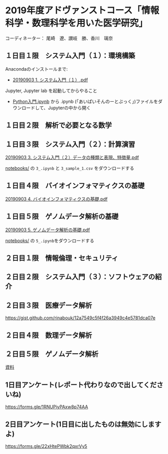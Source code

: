 # 2019年度アドヴァンストコース「情報科学・数理科学を用いた医学研究」
コーディネーター：     尾崎　遼、讃岐　勝、香川　璃奈

## １日目１限　システム入門（１）：環境構築
Anacondaのインストールまで:
- [20190903 1. システム入門（１）.pdf](https://github.com/bioinfo-tsukuba/AdvancedCourse2019/blob/master/20190903%201.%20%E3%82%B7%E3%82%B9%E3%83%86%E3%83%A0%E5%85%A5%E9%96%80%EF%BC%88%EF%BC%91%EF%BC%89.pdf)

Jupyter, Jupyter lab を起動してからやること
- [Python入門.ipynb](https://github.com/kuratanicde/2018nibbmtng/blob/master/Python%E5%85%A5%E9%96%80.ipynb) から .ipynb (「あいぱいそんのーとぶっく」)ファイルをダウンロードして、Jupyterの中から開く

## １日目２限　解析で必要となる数学

## １日目３限　システム入門（２）：計算演習
[20190903 3. システム入門（２）データの種類と表現、特徴量.pdf](https://github.com/bioinfo-tsukuba/AdvancedCourse2019/blob/master/20190903%203.%20%E3%82%B7%E3%82%B9%E3%83%86%E3%83%A0%E5%85%A5%E9%96%80%EF%BC%88%EF%BC%92%EF%BC%89%E3%83%86%E3%82%99%E3%83%BC%E3%82%BF%E3%81%AE%E7%A8%AE%E9%A1%9E%E3%81%A8%E8%A1%A8%E7%8F%BE%E3%80%81%E7%89%B9%E5%BE%B4%E9%87%8F.pdf)


[notebooks/](https://github.com/bioinfo-tsukuba/AdvancedCourse2019/tree/master/notebooks) の `3_.ipynb` と `3_sample_1.csv` をダウンロードする

## １日目４限　バイオインフォマティクスの基礎

[20190903 4. バイオインフォマティクスの基礎.pdf](https://github.com/bioinfo-tsukuba/AdvancedCourse2019/blob/master/20190903%204.%20%E3%83%8F%E3%82%99%E3%82%A4%E3%82%AA%E3%82%A4%E3%83%B3%E3%83%95%E3%82%A9%E3%83%9E%E3%83%86%E3%82%A3%E3%82%AF%E3%82%B9%E3%81%AE%E5%9F%BA%E7%A4%8E.pdf)


## １日目５限　ゲノムデータ解析の基礎
[20190903 5. ゲノムデータ解析の基礎.pdf](https://github.com/bioinfo-tsukuba/AdvancedCourse2019/blob/master/20190903%205.%20%E3%82%B1%E3%82%99%E3%83%8E%E3%83%A0%E3%83%86%E3%82%99%E3%83%BC%E3%82%BF%E8%A7%A3%E6%9E%90%E3%81%AE%E5%9F%BA%E7%A4%8E.pdf)


[notebooks/](https://github.com/bioinfo-tsukuba/AdvancedCourse2019/tree/master/notebooks) の `5_.ipynb`をダウンロードする

## ２日目１限　情報倫理・セキュリティ

## ２日目２限　システム入門（３）：ソフトウェアの紹介

## ２日目３限　医療データ解析

https://gist.github.com/rinabouk/12a7549c5f4f26a3949c4e5781dca07e

## ２日目４限　数理データ解析

## ２日目５限　ゲノムデータ解析

[資料](https://www.dropbox.com/s/qc4cne0rtus6jns/20190904%205.%20%E3%82%B2%E3%83%8E%E3%83%A0%E3%83%87%E3%83%BC%E3%82%BF%E8%A7%A3%E6%9E%90.pdf?dl=0)


## 1日目アンケート(レポート代わりなので出してくださいね)
https://forms.gle/1RNUPiyPAxw8p74AA

## 2日目アンケート(1日目に出したものは無効にしますよ)
https://forms.gle/22xHtePWbk2qxrVy5
